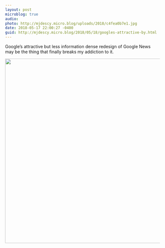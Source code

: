 ```yaml
---
layout: post
microblog: true
audio: 
photo: http://mjdescy.micro.blog/uploads/2018/c4fea0b7e1.jpg
date: 2018-05-17 22:00:27 -0400
guid: http://mjdescy.micro.blog/2018/05/18/googles-attractive-by.html
---
```

Google’s attractive but less information dense redesign of Google News may be the thing that finally breaks my addiction to it.

<img src="http://mjdescy.micro.blog/uploads/2018/c4fea0b7e1.jpg" width="600" height="600" />
